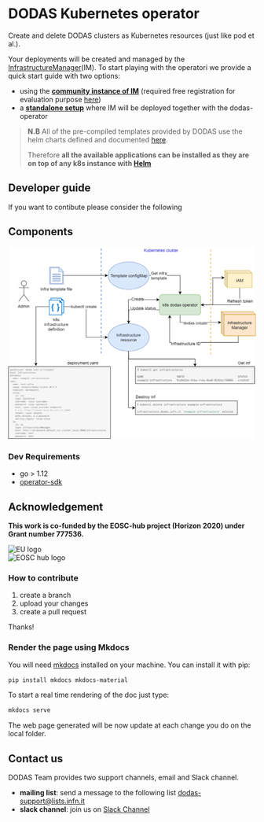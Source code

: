 # DODAS Kubernetes operator

Create and delete DODAS clusters as Kubernetes resources (just like pod et al.).

Your deployments will be created and managed by the [InfrastructureManager](https://www.grycap.upv.es/im/index.php)(IM).
To start playing with the operatori we provide a quick start guide with two options:

- using the **[community instance of IM](https://dodas-ts.github.io/dodas-operator/enablingFac/quick-start/)** (required free registration for evaluation purpose [here](https://dodas-iam.cloud.cnaf.infn.it))
- a **[standalone setup](https://dodas-ts.github.io/dodas-operator/standalone/quick-start/)** where IM will be deployed together with the dodas-operator

> **N.B** All of the pre-compiled templates provided by DODAS use the helm charts defined and documented [here](https://github.com/DODAS-TS/helm_charts/tree/master/stable).
>
> Therefore **all the available applications can be installed as they are on top of any k8s instance with [Helm](https://helm.sh/)**

## Developer guide

If you want to contibute please consider the following

## Components

[![dodas operator components](https://raw.githubusercontent.com/DODAS-TS/dodas-operator/master/docs/img/dodas-operator.png)](https://raw.githubusercontent.com/DODAS-TS/dodas-operator/master/docs/img/dodas-operator.png)

### Dev Requirements

- go > 1.12
- [operator-sdk](https://github.com/operator-framework/operator-sdk/blob/master/doc/user-guide.md)

## Acknowledgement

**This work is co-funded by the EOSC-hub project (Horizon 2020) under Grant number 777536.**                                   

![EU logo](https://github.com/DODAS-TS/dodas-templates/raw/master/docs/img/eu-logo.jpeg)                              
![EOSC hub logo](https://github.com/DODAS-TS/dodas-templates/raw/master/docs/img/eosc-hub-web.png)

### How to contribute

1. create a branch
2. upload your changes
3. create a pull request

Thanks!

### Render the page using Mkdocs

You will need [mkdocs](https://www.mkdocs.org/) installed on your machine. You can install it with pip:

```bash
pip install mkdocs mkdocs-material
```

To start a real time rendering of the doc just type:

```bash
mkdocs serve
```

The web page generated will be now update at each change you do on the local folder.

## Contact us

DODAS Team provides two support channels, email and Slack channel.

- **mailing list**: send a message to the following list dodas-support@lists.infn.it
- **slack channel**: join us on [Slack Channel](https://dodas-infn.slack.com/archives/CAJ6VG71A)
